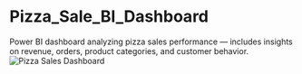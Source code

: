 # Pizza_Sale_BI_Dashboard
Power BI dashboard analyzing pizza sales performance — includes insights on revenue, orders, product categories, and customer behavior.
![Pizza Sales Dashboard](images/pizza-sales-dashboard.png)

